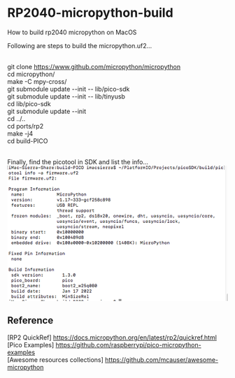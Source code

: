 # RP2040-micropython-build
How to build rp2040 micropython on MacOS

Following are steps to build the micropython.uf2... <br><br>

  git clone https://www.github.com/micropython/micropython<br>
  cd micropython/<br>
  make -C mpy-cross/<br>
  git submodule update --init -- lib/pico-sdk<br>
  git submodule update --init -- lib/tinyusb<br>
  cd lib/pico-sdk<br>
  git submodule update --init<br>
  cd ../..<br>
  cd ports/rp2<br>
  make -j4<br>
  cd build-PICO
  <br><br>
  
Finally, find the picotool in SDK and list the info...  <br>
<img src="pic/picotool-micropython.png"/>
<br/>


## Reference <br>
[RP2 QuickRef] https://docs.micropython.org/en/latest/rp2/quickref.html<br>
[Pico Examples] https://github.com/raspberrypi/pico-micropython-examples<br>
[Awesome resources collections] https://github.com/mcauser/awesome-micropython 
